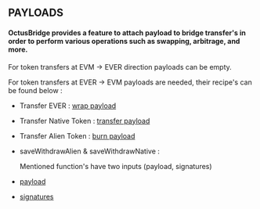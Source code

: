 ## PAYLOADS

#### OctusBridge provides a feature to attach payload to bridge transfer's in order to perform various operations such as swapping, arbitrage, and more.

For token transfers at EVM -> EVER direction payloads can be empty.

For token transfers at EVER -> EVM payloads are needed, their recipe's can be found below :

- Transfer EVER : [wrap payload](../../scripts/EVER-TO-EVM/scripts/helpers/buildWrapPayload.ts)
- Transfer Native Token : [transfer payload](../../scripts/EVER-TO-EVM/scripts/helpers/buildTransferPayload.ts)
- Transfer Alien Token : [burn payload](../../scripts/EVER-TO-EVM/scripts/helpers/buildBurnPayload.ts)
- saveWithdrawAlien & saveWithdrawNative :

  Mentioned function's have two inputs (payload, signatures)

- [payload](../../scripts/EVER-TO-EVM/scripts/helpers/buildSaveWithdrawPayload.ts)
- [signatures](../../scripts/EVER-TO-EVM/scripts/helpers/getSignatures.ts)
